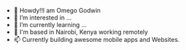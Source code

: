 - 👋 Howdy!!I am Omego Godwin
- 👀 I’m interested in ...
- 🌱 I’m currently learning ...
- 💞️ I'm based in Nairobi, Kenya working remotely 
- 📫 Currently building awesome mobile apps and Websites.

